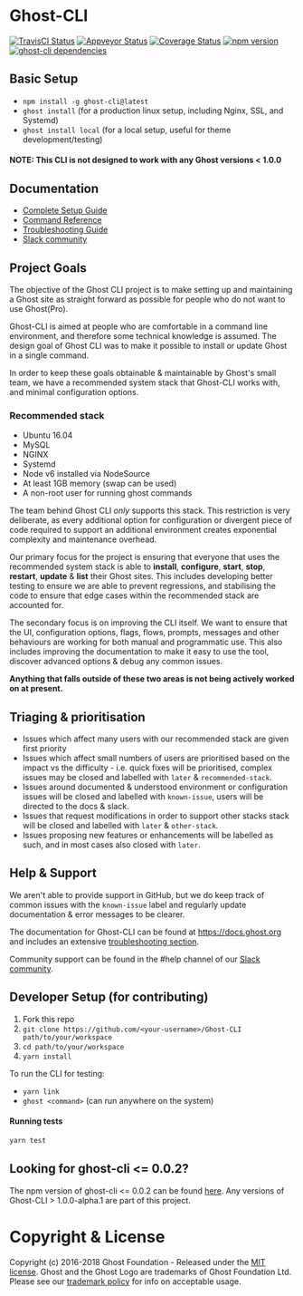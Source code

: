 # Ghost-CLI

[![TravisCI Status](https://travis-ci.org/TryGhost/Ghost-CLI.svg?branch=master)](https://travis-ci.org/TryGhost/Ghost-CLI)
[![Appveyor Status](https://ci.appveyor.com/api/projects/status/drkas41sgvbdn9ca?svg=true)](https://ci.appveyor.com/project/acburdine/ghost-cli)
[![Coverage Status](https://coveralls.io/repos/github/TryGhost/Ghost-CLI/badge.svg?branch=master)](https://coveralls.io/github/TryGhost/Ghost-CLI?branch=master)
[![npm version](https://img.shields.io/npm/v/ghost-cli.svg)](https://npmjs.com/package/ghost-cli/)
[![ghost-cli dependencies](https://david-dm.org/TryGhost/Ghost-CLI.svg)](https://david-dm.org/TryGhost/Ghost-CLI)

## Basic Setup

- `npm install -g ghost-cli@latest`
- `ghost install` (for a production linux setup, including Nginx, SSL, and Systemd)
- `ghost install local` (for a local setup, useful for theme development/testing)

#### NOTE: This CLI is not designed to work with any Ghost versions < 1.0.0

## Documentation

- [Complete Setup Guide](https://docs.ghost.org/v1/docs/install)
- [Command Reference](https://docs.ghost.org/v1/docs/ghost-cli)
- [Troubleshooting Guide](https://docs.ghost.org/v1/docs/troubleshooting#section-cli-errors)
- [Slack community](https://slack.ghost.org)

## Project Goals

The objective of the Ghost CLI project is to make setting up and maintaining a Ghost site as straight forward as possible for people who do not want to use Ghost(Pro). 

Ghost-CLI is aimed at people who are comfortable in a command line environment, and therefore some technical knowledge is assumed. The design goal of Ghost CLI was to make it possible to install or update Ghost in a single command. 

In order to keep these goals obtainable & maintainable by Ghost's small team, we have a recommended system stack that Ghost-CLI works with, and minimal configuration options.

### Recommended stack

* Ubuntu 16.04
* MySQL
* NGINX
* Systemd
* Node v6 installed via NodeSource
* At least 1GB memory (swap can be used)
* A non-root user for running ghost commands

The team behind Ghost CLI _only_ supports this stack. This restriction is very deliberate, as every additional option for configuration or divergent piece of code required to support an additional environment creates exponential complexity and maintenance overhead. 

Our primary focus for the project is ensuring that everyone that uses the recommended system stack is able to **install**, **configure**, **start**, **stop**, **restart**, **update** & **list** their Ghost sites. This includes developing better testing to ensure we are able to prevent regressions, and stabilising the code to ensure that edge cases within the recommended stack are accounted for.

The secondary focus is on improving the CLI itself. We want to ensure that the UI, configuration options, flags, flows, prompts, messages and other behaviours are working for both manual and programmatic use. This also includes improving the documentation to make it easy to use the tool, discover advanced options & debug any common issues.

**Anything that falls outside of these two areas is not being actively worked on at present.**

## Triaging & prioritisation

- Issues which affect many users with our recommended stack are given first priority
- Issues which affect small numbers of users are prioritised based on the impact vs the difficulty - i.e. quick fixes will be prioritised, complex issues may be closed and labelled with `later` & `recommended-stack`.
- Issues around documented & understood environment or configuration issues will be closed and labelled with `known-issue`, users will be directed to the docs & slack. 
- Issues that request modifications in order to support other stacks stack will be closed and labelled with `later` & `other-stack`. 
- Issues proposing new features or enhancements will be labelled as such, and in most cases also closed with `later`.

## Help & Support

We aren't able to provide support in GitHub, but we do keep track of common issues with the `known-issue` label and regularly update documentation & error messages to be clearer.

The documentation for Ghost-CLI can be found at https://docs.ghost.org and includes an extensive [troubleshooting section](https://docs.ghost.org/docs/troubleshooting). 

Community support can be found in the #help channel of our [Slack community](https://slack.ghost.org).

## Developer Setup (for contributing)

1. Fork this repo
2. `git clone https://github.com/<your-username>/Ghost-CLI path/to/your/workspace`
3. `cd path/to/your/workspace`
4. `yarn install`

To run the CLI for testing:

- `yarn link`
- `ghost <command>` (can run anywhere on the system)

#### Running tests

```sh
yarn test
```

## Looking for ghost-cli <= 0.0.2?

The npm version of ghost-cli <= 0.0.2 can be found [here](https://github.com/jeffdonthemic/ghost-cli). Any versions of Ghost-CLI > 1.0.0-alpha.1 are part of this project.

# Copyright & License

Copyright (c) 2016-2018 Ghost Foundation - Released under the [MIT license](LICENSE). Ghost and the Ghost Logo are trademarks of Ghost Foundation Ltd. Please see our [trademark policy](https://ghost.org/trademark/) for info on acceptable usage.

